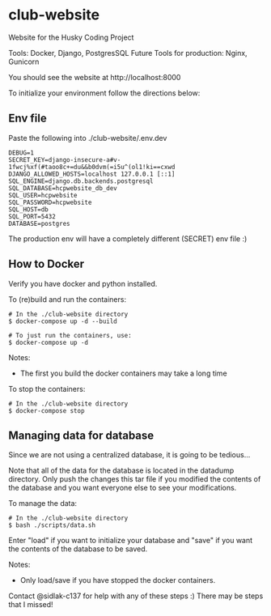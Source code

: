 # club-website
Website for the Husky Coding Project

Tools: Docker, Django, PostgresSQL
Future Tools for production: Nginx, Gunicorn

You should see the website at http://localhost:8000

To initialize your environment follow the directions below:

## Env file
Paste the following into ./club-website/.env.dev
```
DEBUG=1
SECRET_KEY=django-insecure-a#v-1fwcj%xf(#taoo8c+=du&&b0dvm(=i5u^(ol1!ki==cxwd
DJANGO_ALLOWED_HOSTS=localhost 127.0.0.1 [::1]
SQL_ENGINE=django.db.backends.postgresql
SQL_DATABASE=hcpwebsite_db_dev
SQL_USER=hcpwebsite
SQL_PASSWORD=hcpwebsite
SQL_HOST=db
SQL_PORT=5432
DATABASE=postgres
```
The production env will have a completely different (SECRET) env file :)

## How to Docker
Verify you have docker and python installed.

To (re)build and run the containers:
```console
# In the ./club-website directory
$ docker-compose up -d --build

# To just run the containers, use:
$ docker-compose up -d
```

Notes:
 - The first you build the docker containers may take a long time

To stop the containers:
```console
# In the ./club-website directory
$ docker-compose stop
```

## Managing data for database
Since we are not using a centralized database, it is going to be tedious...

Note that all of the data for the database is located in the datadump directory. Only push the changes this tar file if you modified the contents of the database and you want everyone else to see your modifications.

To manage the data:
```console
# In the ./club-website directory
$ bash ./scripts/data.sh
```
Enter "load" if you want to initialize your database and "save" if you want the contents of the database to be saved.

Notes:
 - Only load/save if you have stopped the docker containers.

Contact @sidlak-c137 for help with any of these steps :) There may be steps that I missed!
